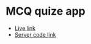 # MCQ quize app


- [Live link](https://quize-12.netlify.app)
- [Server code link](https://github.com/rahim-uddin-jsr/quize-app-server)
